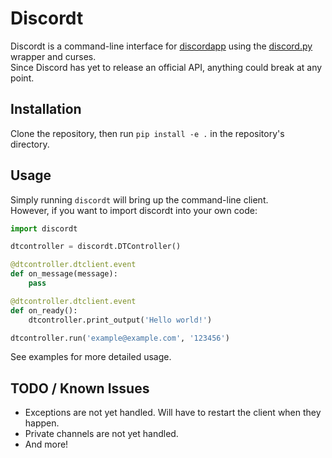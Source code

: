 # Discordt

Discordt is a command-line interface for [discordapp](https://discordapp.com) using the [discord.py](https://github.com/Rapptz/discord.py) wrapper and curses.  
Since Discord has yet to release an official API, anything could break at any point.

## Installation

Clone the repository, then run `pip install -e .` in the repository's directory.  

## Usage

Simply running `discordt` will bring up the command-line client.  
However, if you want to import discordt into your own code:

```python
import discordt

dtcontroller = discordt.DTController()

@dtcontroller.dtclient.event
def on_message(message):
    pass

@dtcontroller.dtclient.event
def on_ready():
    dtcontroller.print_output('Hello world!')

dtcontroller.run('example@example.com', '123456')
```

See examples for more detailed usage.

## TODO / Known Issues

- Exceptions are not yet handled. Will have to restart the client when they happen.
- Private channels are not yet handled.
- And more!
